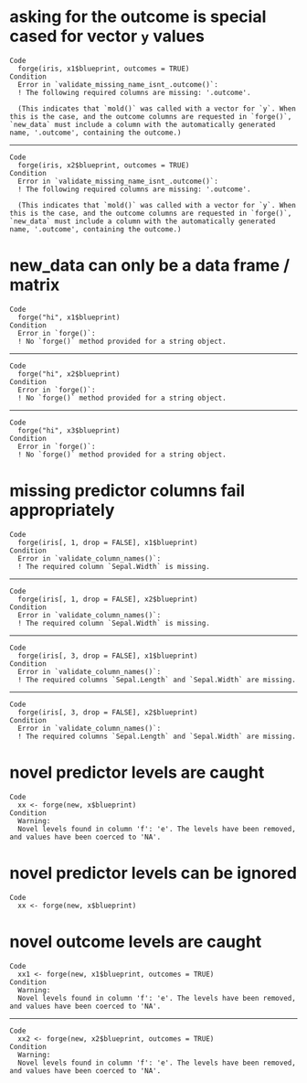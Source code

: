 # asking for the outcome is special cased for vector `y` values

    Code
      forge(iris, x1$blueprint, outcomes = TRUE)
    Condition
      Error in `validate_missing_name_isnt_.outcome()`:
      ! The following required columns are missing: '.outcome'.
      
      (This indicates that `mold()` was called with a vector for `y`. When this is the case, and the outcome columns are requested in `forge()`, `new_data` must include a column with the automatically generated name, '.outcome', containing the outcome.)

---

    Code
      forge(iris, x2$blueprint, outcomes = TRUE)
    Condition
      Error in `validate_missing_name_isnt_.outcome()`:
      ! The following required columns are missing: '.outcome'.
      
      (This indicates that `mold()` was called with a vector for `y`. When this is the case, and the outcome columns are requested in `forge()`, `new_data` must include a column with the automatically generated name, '.outcome', containing the outcome.)

# new_data can only be a data frame / matrix

    Code
      forge("hi", x1$blueprint)
    Condition
      Error in `forge()`:
      ! No `forge()` method provided for a string object.

---

    Code
      forge("hi", x2$blueprint)
    Condition
      Error in `forge()`:
      ! No `forge()` method provided for a string object.

---

    Code
      forge("hi", x3$blueprint)
    Condition
      Error in `forge()`:
      ! No `forge()` method provided for a string object.

# missing predictor columns fail appropriately

    Code
      forge(iris[, 1, drop = FALSE], x1$blueprint)
    Condition
      Error in `validate_column_names()`:
      ! The required column `Sepal.Width` is missing.

---

    Code
      forge(iris[, 1, drop = FALSE], x2$blueprint)
    Condition
      Error in `validate_column_names()`:
      ! The required column `Sepal.Width` is missing.

---

    Code
      forge(iris[, 3, drop = FALSE], x1$blueprint)
    Condition
      Error in `validate_column_names()`:
      ! The required columns `Sepal.Length` and `Sepal.Width` are missing.

---

    Code
      forge(iris[, 3, drop = FALSE], x2$blueprint)
    Condition
      Error in `validate_column_names()`:
      ! The required columns `Sepal.Length` and `Sepal.Width` are missing.

# novel predictor levels are caught

    Code
      xx <- forge(new, x$blueprint)
    Condition
      Warning:
      Novel levels found in column 'f': 'e'. The levels have been removed, and values have been coerced to 'NA'.

# novel predictor levels can be ignored

    Code
      xx <- forge(new, x$blueprint)

# novel outcome levels are caught

    Code
      xx1 <- forge(new, x1$blueprint, outcomes = TRUE)
    Condition
      Warning:
      Novel levels found in column 'f': 'e'. The levels have been removed, and values have been coerced to 'NA'.

---

    Code
      xx2 <- forge(new, x2$blueprint, outcomes = TRUE)
    Condition
      Warning:
      Novel levels found in column 'f': 'e'. The levels have been removed, and values have been coerced to 'NA'.

